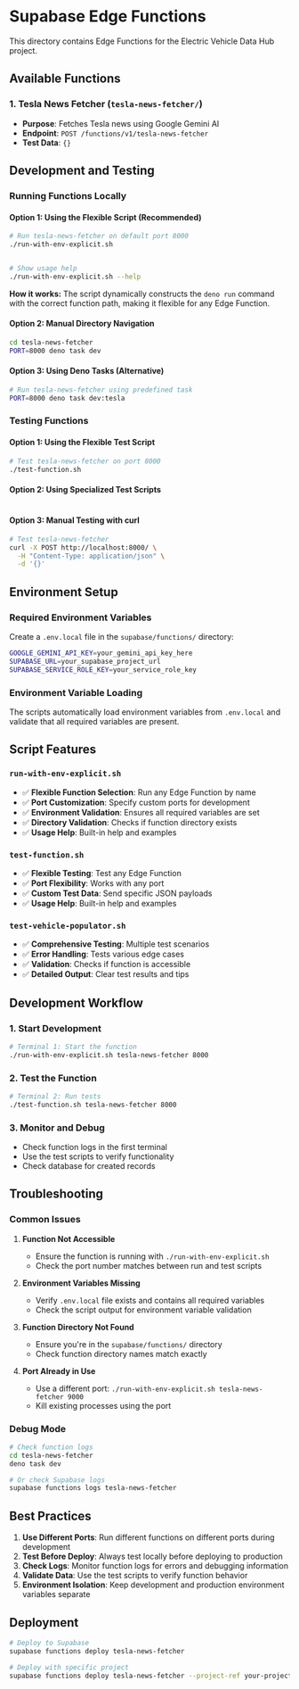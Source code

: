 # Supabase Edge Functions

This directory contains Edge Functions for the Electric Vehicle Data Hub project.

## Available Functions

### 1. Tesla News Fetcher (`tesla-news-fetcher/`)
- **Purpose**: Fetches Tesla news using Google Gemini AI
- **Endpoint**: `POST /functions/v1/tesla-news-fetcher`
- **Test Data**: `{}`


## Development and Testing

### Running Functions Locally

#### Option 1: Using the Flexible Script (Recommended)
```bash
# Run tesla-news-fetcher on default port 8000
./run-with-env-explicit.sh


# Show usage help
./run-with-env-explicit.sh --help
```

**How it works:** The script dynamically constructs the `deno run` command with the correct function path, making it flexible for any Edge Function.

#### Option 2: Manual Directory Navigation
```bash
cd tesla-news-fetcher
PORT=8000 deno task dev

```

#### Option 3: Using Deno Tasks (Alternative)
```bash
# Run tesla-news-fetcher using predefined task
PORT=8000 deno task dev:tesla

```

### Testing Functions

#### Option 1: Using the Flexible Test Script
```bash
# Test tesla-news-fetcher on port 8000
./test-function.sh

```

#### Option 2: Using Specialized Test Scripts
```bash
```

#### Option 3: Manual Testing with curl
```bash
# Test tesla-news-fetcher
curl -X POST http://localhost:8000/ \
  -H "Content-Type: application/json" \
  -d '{}'

```

## Environment Setup

### Required Environment Variables
Create a `.env.local` file in the `supabase/functions/` directory:

```bash
GOOGLE_GEMINI_API_KEY=your_gemini_api_key_here
SUPABASE_URL=your_supabase_project_url
SUPABASE_SERVICE_ROLE_KEY=your_service_role_key
```

### Environment Variable Loading
The scripts automatically load environment variables from `.env.local` and validate that all required variables are present.

## Script Features

### `run-with-env-explicit.sh`
- ✅ **Flexible Function Selection**: Run any Edge Function by name
- ✅ **Port Customization**: Specify custom ports for development
- ✅ **Environment Validation**: Ensures all required variables are set
- ✅ **Directory Validation**: Checks if function directory exists
- ✅ **Usage Help**: Built-in help and examples

### `test-function.sh`
- ✅ **Flexible Testing**: Test any Edge Function
- ✅ **Port Flexibility**: Works with any port
- ✅ **Custom Test Data**: Send specific JSON payloads
- ✅ **Usage Help**: Built-in help and examples

### `test-vehicle-populator.sh`
- ✅ **Comprehensive Testing**: Multiple test scenarios
- ✅ **Error Handling**: Tests various edge cases
- ✅ **Validation**: Checks if function is accessible
- ✅ **Detailed Output**: Clear test results and tips

## Development Workflow

### 1. Start Development
```bash
# Terminal 1: Start the function
./run-with-env-explicit.sh tesla-news-fetcher 8000
```

### 2. Test the Function
```bash
# Terminal 2: Run tests
./test-function.sh tesla-news-fetcher 8000
```

### 3. Monitor and Debug
- Check function logs in the first terminal
- Use the test scripts to verify functionality
- Check database for created records

## Troubleshooting

### Common Issues

1. **Function Not Accessible**
   - Ensure the function is running with `./run-with-env-explicit.sh`
   - Check the port number matches between run and test scripts

2. **Environment Variables Missing**
   - Verify `.env.local` file exists and contains all required variables
   - Check the script output for environment variable validation

3. **Function Directory Not Found**
   - Ensure you're in the `supabase/functions/` directory
   - Check function directory names match exactly

4. **Port Already in Use**
   - Use a different port: `./run-with-env-explicit.sh tesla-news-fetcher 9000`
   - Kill existing processes using the port

### Debug Mode
```bash
# Check function logs
cd tesla-news-fetcher
deno task dev

# Or check Supabase logs
supabase functions logs tesla-news-fetcher
```

## Best Practices

1. **Use Different Ports**: Run different functions on different ports during development
2. **Test Before Deploy**: Always test locally before deploying to production
3. **Check Logs**: Monitor function logs for errors and debugging information
4. **Validate Data**: Use the test scripts to verify function behavior
5. **Environment Isolation**: Keep development and production environment variables separate

## Deployment

```bash
# Deploy to Supabase
supabase functions deploy tesla-news-fetcher

# Deploy with specific project
supabase functions deploy tesla-news-fetcher --project-ref your-project-ref
```
